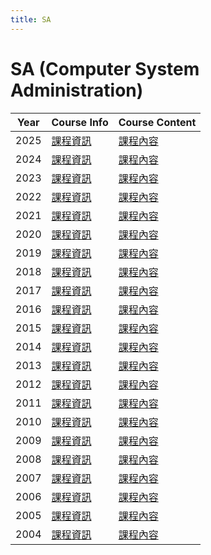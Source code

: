 ```yaml
---
title: SA
---
```


# SA (Computer System Administration)

| Year | Course Info | Course Content |
|------|-------------|----------------|
| 2025 | [課程資訊](/sa/2025/course-info) | [課程內容](/sa/2025/course-content) |
| 2024 | [課程資訊](/sa/2024/course-info) | [課程內容](/sa/2024/course-content) |
| 2023 | [課程資訊](/sa/2023/course-info) | [課程內容](/sa/2023/course-content) |
| 2022 | [課程資訊](/sa/2022/course-info) | [課程內容](/sa/2022/course-content) |
| 2021 | [課程資訊](/sa/2021/course-info) | [課程內容](/sa/2021/course-content) |
| 2020 | [課程資訊](/sa/2020/course-info) | [課程內容](/sa/2020/course-content) |
| 2019 | [課程資訊](/sa/2019/course-info) | [課程內容](/sa/2019/course-content) |
| 2018 | [課程資訊](/sa/2018/course-info) | [課程內容](/sa/2018/course-content) |
| 2017 | [課程資訊](/sa/2017/course-info) | [課程內容](/sa/2017/course-content) |
| 2016 | [課程資訊](/sa/2016/course-info) | [課程內容](/sa/2016/course-content) |
| 2015 | [課程資訊](/sa/2015/course-info) | [課程內容](/sa/2015/course-content) |
| 2014 | [課程資訊](/sa/2014/course-info) | [課程內容](/sa/2014/course-content) |
| 2013 | [課程資訊](/sa/2013/course-info) | [課程內容](/sa/2013/course-content) |
| 2012 | [課程資訊](/sa/2012/course-info) | [課程內容](/sa/2012/course-content) |
| 2011 | [課程資訊](/sa/2011/course-info) | [課程內容](/sa/2011/course-content) |
| 2010 | [課程資訊](/sa/2010/course-info) | [課程內容](/sa/2010/course-content) |
| 2009 | [課程資訊](/sa/2009/course-info) | [課程內容](/sa/2009/course-content) |
| 2008 | [課程資訊](/sa/2008/course-info) | [課程內容](/sa/2008/course-content) |
| 2007 | [課程資訊](/sa/2007/course-info) | [課程內容](/sa/2007/course-content) |
| 2006 | [課程資訊](/sa/2006/course-info) | [課程內容](/sa/2006/course-content) |
| 2005 | [課程資訊](/sa/2005/course-info) | [課程內容](/sa/2005/course-content) |
| 2004 | [課程資訊](/sa/2004/course-info) | [課程內容](/sa/2004/course-content) |
